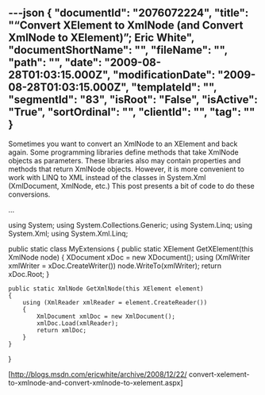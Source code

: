 ---json
{
  "documentId": "2076072224",
  "title": "“Convert XElement to XmlNode (and Convert XmlNode to XElement)”; Eric White",
  "documentShortName": "",
  "fileName": "",
  "path": "",
  "date": "2009-08-28T01:03:15.000Z",
  "modificationDate": "2009-08-28T01:03:15.000Z",
  "templateId": "",
  "segmentId": "83",
  "isRoot": "False",
  "isActive": "True",
  "sortOrdinal": "",
  "clientId": "",
  "tag": ""
}
---

Sometimes you want to convert an XmlNode to an XElement and back again.  Some programming libraries define methods that take XmlNode objects as parameters.  These libraries also may contain properties and methods that return XmlNode objects.  However, it is more convenient to work with LINQ to XML instead of the classes in System.Xml (XmlDocument, XmlNode, etc.)  This post presents a bit of code to do these conversions.

…

using System;
using System.Collections.Generic;
using System.Linq;
using System.Xml;
using System.Xml.Linq;

public static class MyExtensions
{
    public static XElement GetXElement(this XmlNode node)
    {
        XDocument xDoc = new XDocument();
        using (XmlWriter xmlWriter = xDoc.CreateWriter())
            node.WriteTo(xmlWriter);
        return xDoc.Root;
    }

    public static XmlNode GetXmlNode(this XElement element)
    {
        using (XmlReader xmlReader = element.CreateReader())
        {
            XmlDocument xmlDoc = new XmlDocument();
            xmlDoc.Load(xmlReader);
            return xmlDoc;
        }
    }
}

[http://blogs.msdn.com/ericwhite/archive/2008/12/22/
    convert-xelement-to-xmlnode-and-convert-xmlnode-to-xelement.aspx]
